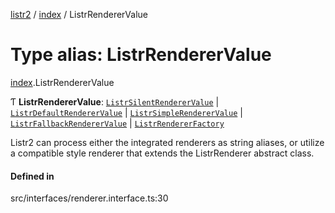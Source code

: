 [listr2](../README.md) / [index](../modules/index.md) / ListrRendererValue

# Type alias: ListrRendererValue

[index](../modules/index.md).ListrRendererValue

Ƭ **ListrRendererValue**: [`ListrSilentRendererValue`](index.ListrSilentRendererValue.md) \| [`ListrDefaultRendererValue`](index.ListrDefaultRendererValue.md) \| [`ListrSimpleRendererValue`](index.ListrSimpleRendererValue.md) \| [`ListrFallbackRendererValue`](index.ListrFallbackRendererValue.md) \| [`ListrRendererFactory`](index.ListrRendererFactory.md)

Listr2 can process either the integrated renderers as string aliases,
or utilize a compatible style renderer that extends the ListrRenderer abstract class.

#### Defined in

src/interfaces/renderer.interface.ts:30
